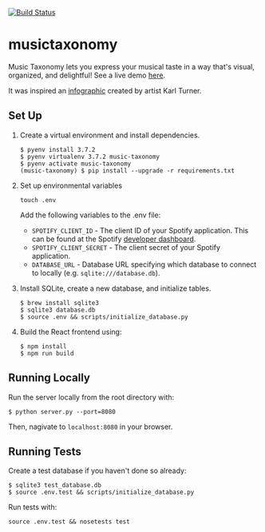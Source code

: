 [![Build Status](https://travis-ci.org/akurihara/musictaxonomy.svg?branch=master)](https://travis-ci.org/akurihara/musictaxonomy)

# musictaxonomy

Music Taxonomy lets you express your musical taste in a way that's visual, organized, and delightful! See a live demo [here](http://musictaxonomy.herokuapp.com).

It was inspired an [infographic](https://turnerkarl.wordpress.com/2012/10/11/finished-music-infographic) created by artist Karl Turner.

## Set Up

1. Create a virtual environment and install dependencies.
   ```
   $ pyenv install 3.7.2
   $ pyenv virtualenv 3.7.2 music-taxonomy
   $ pyenv activate music-taxonomy
   (music-taxonomy) $ pip install --upgrade -r requirements.txt
   ```

2. Set up environmental variables
   ```
   touch .env
   ```

   Add the following variables to the .env file:
   - `SPOTIFY_CLIENT_ID` - The client ID of your Spotify application. This can be found at the Spotify [developer dashboard](https://developer.spotify.com/dashboard/applications).
   - `SPOTIFY_CLIENT_SECRET` - The client secret of your Spotify application.
   - `DATABASE_URL` - Database URL specifying which database to connect to locally (e.g. `sqlite:///database.db`).

3. Install SQLite, create a new database, and initialize tables.
   ```
   $ brew install sqlite3
   $ sqlite3 database.db
   $ source .env && scripts/initialize_database.py
   ```

4. Build the React frontend using:
   ```
   $ npm install
   $ npm run build
   ```

## Running Locally

Run the server locally from the root directory with:
```
$ python server.py --port=8080
```
Then, nagivate to `localhost:8080` in your browser.

## Running Tests

Create a test database if you haven't done so already:
```
$ sqlite3 test_database.db
$ source .env.test && scripts/initialize_database.py
```

Run tests with:
```
source .env.test && nosetests test
```
